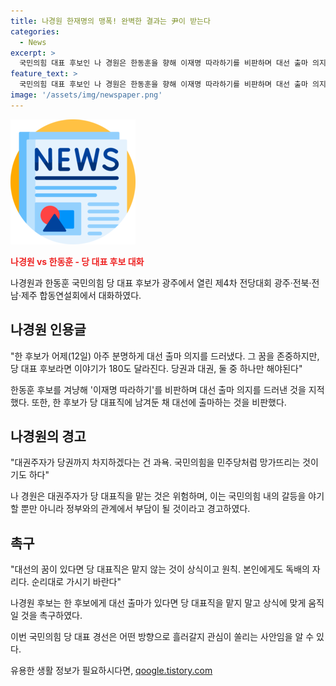 ```yaml
---
title: 나경원 한재명의 맹폭! 완벽한 결과는 尹이 받는다
categories:
  - News
excerpt: >
  국민의힘 대표 후보인 나 경원은 한동훈을 향해 이재명 따라하기를 비판하며 대선 출마 의지를 드러내면 당대표가 되는 것과는 다르다고 지적했습니다. 그는 한 후보의 대선 출마 의지를 존중하나 당 대표로서는 다른 책임이 있다고 강조하며, 또한 이재명을 향한 비판도 이어졌습니다. 나 후보는 한 후보에 대해 당 대표직에서 물러나지 않으면 한재명이 되고, 대선에 출마하려면 당대표직을 내년 9월에라도 물러나야 한다고 주장했습니다. 그리고 대권주자 당대표는 정말 위험하다고 경고하며, 당 대표직은 대선의 꿈이 있는 사람이 맡아서는 안 된다고 촉구했습니다.
feature_text: >
  국민의힘 대표 후보인 나 경원은 한동훈을 향해 이재명 따라하기를 비판하며 대선 출마 의지를 드러내면 당대표가 되는 것과는 다르다고 지적했습니다. 그는 한 후보의 대선 출마 의지를 존중하나 당 대표로서는 다른 책임이 있다고 강조하며, 또한 이재명을 향한 비판도 이어졌습니다. 나 후보는 한 후보에 대해 당 대표직에서 물러나지 않으면 한재명이 되고, 대선에 출마하려면 당대표직을 내년 9월에라도 물러나야 한다고 주장했습니다. 그리고 대권주자 당대표는 정말 위험하다고 경고하며, 당 대표직은 대선의 꿈이 있는 사람이 맡아서는 안 된다고 촉구했습니다.
image: '/assets/img/newspaper.png'
---
```


<p><img src="/assets/img/newspaper.png" alt="kimp 속보" /></p>

<p><b><span style="color: #ee2323;">나경원 vs 한동훈 - 당 대표 후보 대화</span></b></p>

<p>나경원과 한동훈 국민의힘 당 대표 후보가 광주에서 열린 제4차 전당대회 광주·전북·전남·제주 합동연설회에서 대화하였다.</p>

<h2 data-ke-size="size26">나경원 인용글</h2>

<p data-ke-size="size16">"한 후보가 어제(12일) 아주 분명하게 대선 출마 의지를 드러냈다. 그 꿈을 존중하지만, 당 대표 후보라면 이야기가 180도 달라진다. 당권과 대권, 둘 중 하나만 해야된다"</p>

<p>한동훈 후보를 겨냥해 '이재명 따라하기'를 비판하며 대선 출마 의지를 드러낸 것을 지적했다. 또한, 한 후보가 당 대표직에 남겨둔 채 대선에 출마하는 것을 비판했다.</p>

<h2 data-ke-size="size26">나경원의 경고</h2>

<p data-ke-size="size16">"대권주자가 당권까지 차지하겠다는 건 과욕. 국민의힘을 민주당처럼 망가뜨리는 것이기도 하다"</p>

<p>나 경원은 대권주자가 당 대표직을 맡는 것은 위험하며, 이는 국민의힘 내의 갈등을 야기할 뿐만 아니라 정부와의 관계에서 부담이 될 것이라고 경고하였다.</p>

<h2 data-ke-size="size26">촉구</h2>

<p data-ke-size="size16">"대선의 꿈이 있다면 당 대표직은 맡지 않는 것이 상식이고 원칙. 본인에게도 독배의 자리다. 순리대로 가시기 바란다"</p>

<p>나경원 후보는 한 후보에게 대선 출마가 있다면 당 대표직을 맡지 말고 상식에 맞게 움직일 것을 촉구하였다.</p>

<p>이번 국민의힘 당 대표 경선은 어떤 방향으로 흘러갈지 관심이 쏠리는 사안임을 알 수 있다.</p>
유용한 생활 정보가 필요하시다면, <a href="https://qoogle.tistory.com" rel="dofollow">qoogle.tistory.com</a>



